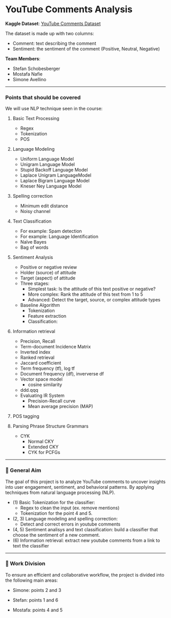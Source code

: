 # YouTube Comments Analysis

**Kaggle Dataset**: [YouTube Comments Dataset](https://www.kaggle.com/datasets/atifaliak/youtube-comments-dataset)

The dataset is made up with two columns:
- Comment: text describing the comment
- Sentiment: the sentiment of the comment (Positive, Neutral, Negative)

**Team Members**:
- Stefan Schobesberger  
- Mostafa Nafie
- Simone Avellino  

---

### Points that should be covered

We will use NLP technique seen in the course:

1. Basic Text Processing
    - Regex
    - Tokenization
    - POS

2. Language Modeling
    - Uniform Language Model
    - Unigram Language Model
    - Stupid Backoff Language Model
    - Laplace Unigram LanguageModel
    - Laplace Bigram Language Model
    - Kneser Ney Language Model

3. Spelling correction
    - Minimum edit distance
    - Noisy channel

4. Text Classification
    - For example: Spam detection
    - For example: Language Identification
    - Naïve Bayes
    - Bag of words

5. Sentiment Analysis
    - Positive or negative review
    - Holder (source) of attitude
    - Target (aspect) of attitude
    - Three stages: 
        - Simplest task: Is the attitude of this text positive or negative?
        - More complex: Rank the attitude of this text from 1 to 5
        - Advanced: Detect the target, source, or complex attitude types
    - Baseline Algorithm
        - Tokenization
        - Feature extraction
        - Classification:

6. Information retrieval
    - Precision, Recall
    - Term-document Incidence Matrix
    - Inverted index
    - Ranked retrieval
    - Jaccard coefficient
    - Term frequency (tf), log tf
    - Document frequency (df), inververse df
    - Vector space model
        - cosine similarity
    - ddd.qqq
    - Evaluating IR System
        - Precision-Recall curve
        - Mean average precision (MAP)

7. POS tagging
8. Parsing Phrase Structure Grammars
    - CYK
        - Normal CKY
        - Extended CKY
        - CYK for PCFGs

--- 

### 🧠 General Aim

The goal of this project is to analyze YouTube comments to uncover insights into user engagement, sentiment, and behavioral patterns. By applying techniques from natural language processing (NLP).

-  (1) Basic Tokenization for the classifier:
    - Regex to clean the input (ex. remove mentions)
    - Tokenization for the point 4 and 5.
- (2, 3) Language modeling and spelling correction:
    - Detect and correct errors in youtube comments
- (4, 5) Sentiment analisys and text classification: build a classifier that choose the sentiment of a new comment.
- (6) Information retrieval: extract new youtube comments from a link to text the classifier

---


### 📌 Work Division

To ensure an efficient and collaborative workflow, the project is divided into the following main areas:

- Simone: points 2 and 3

- Stefan: points 1 and 6

- Mostafa: points 4 and 5